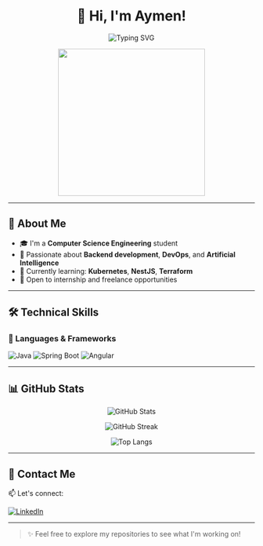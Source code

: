 

<h1 align="center">👋 Hi, I'm Aymen!</h1>

<p align="center">
  <img src="https://readme-typing-svg.herokuapp.com?font=Fira+Code&weight=600&pause=1000&color=36BCF7&center=true&vCenter=true&width=435&lines=Computer+Science+Engineering+Student;Passionate+about+Backend%2C+DevOps%2C+and+AI;Always+learning+and+building+things" alt="Typing SVG" />
</p>

<p align="center">
  <img src="https://cdn.dribbble.com/users/1162077/screenshots/3848914/programmer.gif" width="300"/>
</p>

---

## 🎯 About Me

- 🎓 I'm a **Computer Science Engineering** student  
- 💼 Passionate about **Backend development**, **DevOps**, and **Artificial Intelligence**  
- 🌱 Currently learning: **Kubernetes**, **NestJS**, **Terraform**  
- 🚀 Open to internship and freelance opportunities

---

## 🛠️ Technical Skills

### 🧠 Languages & Frameworks

![Java](https://img.shields.io/badge/Java-007396?style=for-the-badge&logo=java&logoColor=white)
![Spring Boot](https://img.shields.io/badge/Spring%20Boot-6DB33F?style=for-the-badge&logo=spring-boot&logoColor=white)
![Angular](https://img.shields.io/badge/Angular-DD0031?style=for-the-badge&logo=angular&logoColor=white)

---



## 📊 GitHub Stats

<p align="center">
  <img src="https://github-readme-stats.vercel.app/api?username=braiki89-aymen&show_icons=true&theme=radical" alt="GitHub Stats" />
</p>
<p align="center">
  <img src="https://github-readme-streak-stats.herokuapp.com?user=braiki89-aymen&theme=radical&date_format=M%20j%5B%2C%20Y%5D" alt="GitHub Streak" />
</p>
<p align="center">
  <img src="https://github-readme-stats.vercel.app/api/top-langs/?username=braiki89-aymen&layout=compact&theme=radical" alt="Top Langs" />
</p>

---

## 🔗 Contact Me

📫 Let's connect:

[![LinkedIn](https://img.shields.io/badge/Aymen%20Braiki-0077B5?style=for-the-badge&logo=linkedin&logoColor=white)](https://www.linkedin.com/in/aymen-braiki-033115245/)

---

> ✨ Feel free to explore my repositories to see what I'm working on!
